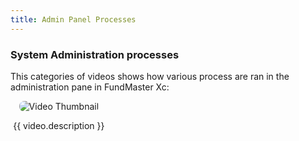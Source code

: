 ```yaml
---
title: Admin Panel Processes
---
```


### System Administration processes

This categories of videos shows how various process are ran in the administration pane in FundMaster Xc:

<div class="videos-grid">
  <div v-for="video in videos" :key="video.id" class="video-item">
    <a :href="video.videoUrl" target="_blank" rel="noopener noreferrer">
      <img :src="video.thumbnail" alt="Video Thumbnail">
    </a>
    <p>{{ video.description }}</p>
  </div>
</div>

<script>
export default {
  data() {
    return {
      videos: [
        {
          id: 6,
          thumbnail: "https://img.youtube.com/vi/ndbLDVng3Hw/hqdefault.jpg",
          videoUrl: "https://www.youtube.com/embed/ndbLDVng3Hw",
          description: "How to create a User Account, Log in and Switch Schemes in FundMaster Xc"
        },
        // Add more videos here...
      ],
    };
  }
};
</script>

<style>
.videos-grid {
  display: grid;
  grid-template-columns: repeat(3, 1fr);
  grid-gap: 20px;
}

.video-item {
  text-align: center;
  cursor: pointer;
}

.video-item img {
  max-width: 100%;
  border-radius: 8px;  /* Ensures rounded corners */
  transition: transform 0.3s ease;  /* Smooth zoom-in effect */
}

.video-item img:hover {
  transform: scale(1.05);  /* Slight zoom on hover */
}

/* Play Button Overlay */
.play-overlay {
  position: absolute;
  top: 50%;
  left: 50%;
  transform: translate(-50%, -50%);
  font-size: 50px;
  color: white;
  background: rgba(0, 0, 0, 0.6);
  border-radius: 50%;
  padding: 10px 20px;
  opacity: 0.8;
  transition: opacity 0.3s;
}

.video-modal-overlay {
  position: fixed;
  top: 0;
  left: 0;
  width: 100%;
  height: 100%;
  background-color: rgba(0, 0, 0, 0.7);
  display: flex;
  justify-content: center;
  align-items: center;
  z-index: 9999;
  backdrop-filter: blur(5px);
}

.video-modal-frame {
  position: relative;
  width: 60%;
  padding-bottom: 33.75%;
  height: 0;
}

.video-modal-frame iframe {
  position: absolute;
  width: 100%;
  height: 90%;
}

.close-modal {
  position: absolute;
  top: 15px;
  right: 15px;
  background-color: red; /* Red background */
  color: white; /* White text/icon */
  border: none;
  font-size: 18px;
  cursor: pointer;
  padding: 8px 12px;
  border-radius: 5px;
  transition: background-color 0.3s ease;
}
</style>